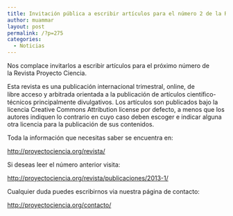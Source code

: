 ```yaml
---
title: Invitación pública a escribir artículos para el número 2 de la Revista de Proyecto Ciencia
author: muammar
layout: post
permalink: /?p=275
categories:
  - Noticias
---
```

Nos complace invitarlos a escribir artículos para el próximo número de la Revista Proyecto Ciencia.

Esta revista es una publicación internacional trimestral, online, de libre acceso y arbitrada orientada a la publicación de artículos cientíﬁco-técnicos principalmente divulgativos. Los artículos son publicados bajo la licencia Creative Commons Attribution license por defecto, a menos que los autores indiquen lo contrario en cuyo caso deben escoger e indicar alguna otra licencia para la publicación de sus contenidos.

Toda la información que necesitas saber se encuentra en:

<http://proyectociencia.org/revista/>

Si deseas leer el número anterior visita:

<http://proyectociencia.org/revista/publicaciones/2013-1/>

Cualquier duda puedes escribirnos via nuestra página de contacto:

<http://proyectociencia.org/contacto/>